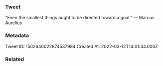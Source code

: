 ### Tweet
"Even the smallest things ought to be directed toward a goal." — Marcus Aurelius

### Metadata
Tweet ID: 1502646022874537984
Created At: 2022-03-12T14:01:44.000Z

### Related

